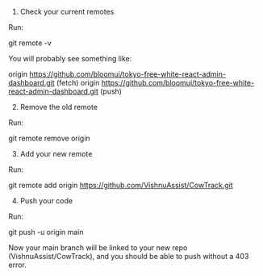 1. Check your current remotes

Run:

git remote -v


You will probably see something like:

origin  https://github.com/bloomui/tokyo-free-white-react-admin-dashboard.git (fetch)
origin  https://github.com/bloomui/tokyo-free-white-react-admin-dashboard.git (push)

2. Remove the old remote

Run:

git remote remove origin

3. Add your new remote

Run:

git remote add origin https://github.com/VishnuAssist/CowTrack.git

4. Push your code

Run:

git push -u origin main


Now your main branch will be linked to your new repo (VishnuAssist/CowTrack), and you should be able to push without a 403 error.